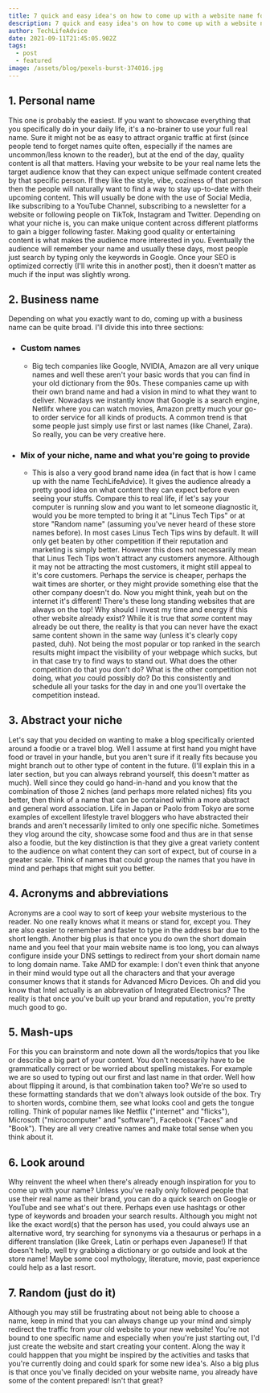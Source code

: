 ```yaml
---
title: 7 quick and easy idea's on how to come up with a website name for your brand
description: 7 quick and easy idea's on how to come up with a website name for your brand
author: TechLifeAdvice
date: 2021-09-11T21:45:05.902Z
tags:
  - post
  - featured
image: /assets/blog/pexels-burst-374016.jpg
---
```

## 1. Personal name

This one is probably the easiest. If you want to showcase everything that you specifically do in your daily life, it's a no-brainer to use your full real name. Sure it might not be as easy to attract organic traffic at first (since people tend to forget names quite often, especially if the names are uncommon/less known to the reader), but at the end of the day, quality content is all that matters. Having your website to be your real name lets the target audience know that they can expect unique selfmade content created by that specific person. If they like the style, vibe, coziness of that person then the people will naturally want to find a way to stay up-to-date with their upcoming content. This will usually be done with the use of Social Media, like subscribing to a YouTube Channel, subscribing to a newsletter for a website or following people on TikTok, Instagram and Twitter. Depending on what your niche is, you can make unique content across different platforms to gain a bigger following faster. Making good quality or entertaining content is what makes the audience more interested in you. Eventually the audience will remember your name and usually these days, most people just search by typing only the keywords in Google. Once your SEO is optimized correctly (I'll write this in another post), then it doesn't matter as much if the input was slightly wrong.   

## 2. Business name

Depending on what you exactly want to do, coming up with a business name can be quite broad. I'll divide this into three sections:

* ### Custom names

  * Big tech companies like Google, NVIDIA, Amazon are all very unique names and well these aren't your basic words that you can find in your old dictionary from the 90s. These companies came up with their own brand name and had a vision in mind to what they want to deliver. Nowadays we instantly know that Google is a search engine, Netlifx where you can watch movies, Amazon pretty much your go-to order service for all kinds of products. A common trend is that some people just simply use first or last names (like Chanel, Zara). So really, you can be very creative here. 
* ### Mix of your niche, name and what you're going to provide

  * This is also a very good brand name idea (in fact that is how I came up with the name TechLifeAdvice). It gives the audience already a pretty good idea on what content they can expect before even seeing your stuffs. Compare this to real life, if let's say your computer is running slow and you want to let someone diagnostic it, would you be more tempted to bring it at "Linus Tech Tips" or at store "Random name" (assuming you've never heard of these store names before). In most cases Linus Tech Tips wins by default. It will only get beaten by other competition if their reputation and marketing is simply better. However this does not necessarily mean that Linus Tech Tips won't attract any customers anymore. Although it may not be attracting the most customers, it might still appeal to it's core customers. Perhaps the service is cheaper, perhaps the wait times are shorter, or they might provide something else that the other company doesn't do. Now you might think, yeah but on the internet it's different! There's these long standing websites that are always on the top! Why should I invest my time and energy if this other website already exist? While it is true that *some* content may already be out there, the reality is that you can never have the exact same content shown in the same way (unless it's clearly copy pasted, duh). Not being the most popular or top ranked in the search results might impact the visibility of your webpage which sucks, but in that case try to find ways to stand out. What does the other competition do that you don't do? What is the other competition not doing, what *you* could possibly do? Do this consistently and schedule all your tasks for the day in and one you'll overtake the competition instead.



## 3. Abstract your niche

Let's say that you decided on wanting to make a blog specifically oriented around a foodie or a travel blog. Well I assume at first hand you might have food or travel in your handle, but you aren't sure if it really fits because you might branch out to other type of content in the future. (I'll explain this in a later section, but you can always rebrand yourself, this doesn't matter as much). Well since they could go hand-in-hand and you know that the combination of those 2 niches (and perhaps more related niches) fits you better, then think of a name that can be contained within a more abstract and general word association. Life in Japan or Paolo from Tokyo are some examples of excellent lifestyle travel bloggers who have abstracted their brands and aren't necessarily limited to only one specific niche. Sometimes they vlog around the city, showcase some food and thus are in that sense also a foodie, but the key distinction is that they give a great variety content to the audience on what content they can sort of expect, but of course in a greater scale. Think of names that could group the names that you have in mind and perhaps that might suit you better.



## **4. Acronyms and abbreviations**

Acronyms are a cool way to sort of keep your website mysterious to the reader. No one really knows what it means or stand for, except you. They are also easier to remember and faster to type in the address bar due to the short length. Another big plus is that once you do own the short domain name and you feel that your main website name is too long, you can always configure inside your DNS settings to redirect from your short domain name to long domain name. Take AMD for example: I don't even think that anyone in their mind would type out all the characters and that your average consumer knows that it stands for Advanced Micro Devices. Oh and did you know that Intel actually is an abbrevation of Integrated Electronics? The reality is that once you've built up your brand and reputation, you're pretty much good to go. 



## 5. Mash-ups

For this you can brainstorm and note down all the words/topics that you like or describe a big part of your content. You don't necessarily have to be grammatically correct or be worried about spelling mistakes. For example we are so used to typing out our first and last name in that order. Well how about flipping it around, is that combination taken too? We're so used to these formatting standards that we don't always look outside of the box. Try to shorten words, combine them, see what looks cool and gets the tongue rolling. Think of popular names like Netflix ("internet" and "flicks"), Microsoft ("microcomputer" and "software"), Facebook ("Faces" and "Book"). They are all very creative names and make total sense when you think about it. 



## 6. Look around

Why reinvent the wheel when there's already enough inspiration for you to come up with your name? Unless you've really only followed people that use their real name as their brand, you can do a quick search on Google or YouTube and see what's out there. Perhaps even use hashtags or other type of keywords and broaden your search results. Although you might not like the exact word(s) that the person has used, you could always use an alternative word, try searching for synonyms via a thesaurus or perhaps in a different translation (like Greek, Latin or perhaps even Japanese!) If that doesn't help, well try grabbing a dictionary or go outside and look at the store name! Maybe some cool mythology, literature, movie, past experience could help as a last resort. 



## 7. Random (just do it)

Although you may still be frustrating about not being able to choose a name, keep in mind that you can always change up your mind and simply redirect the traffic from your old website to your new website! You're not bound to one specific name and especially when you're just starting out, I'd just create the website and start creating your content. Along the way it could happpen that you might be inspired by the activities and tasks that you're currently doing and could spark for some new idea's. Also a big plus is that once you've finally decided on your website name, you already have some of the content prepared! Isn't that great?